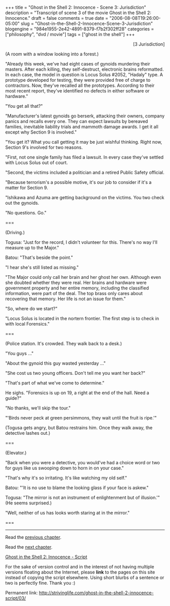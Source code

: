 +++
title = "Ghost in the Shell 2: Innocence - Scene 3: Jurisdiction"
description = "Transcript of scene 3 of the movie Ghost in the Shell 2: Innocence."
draft = false
comments = true
date = "2006-08-08T19:26:00-05:00"
slug = "Ghost-in-the-Shell-2-Innocence-Scene-3-Jurisdiction"
blogengine = "984e1955-2e42-4891-8379-f7b2f302ff28"
categories = ["philosophy", "dvd / movie"]
tags = ["ghost in the shell"]
+++

<p style="text-align: right">
[3 Jurisdiction]
</p>
<p>
(A room with a window looking into a forest.)
</p>
<p>
&quot;Already this week, we&#39;ve had eight cases of gynoids murdering their masters. After each killing, they self-destruct, electronic brains reformatted. In each case, the model in question is Locus Solus #2052, &quot;Hadaly&quot; type. A prototype developed for testing, they were provided free of charge to contractors. Now, they&#39;ve recalled all the prototypes. According to their most recent report, they&#39;ve identified no defects in either software or hardware.&quot;
</p>
<!--more-->
<p>
&quot;You get all that?&quot;
</p>
<p>
&quot;Manufacturer&#39;s latest gynoids go berserk, attacking their owners, company panics and recalls every one. They can expect lawsuits by bereaved families, inevitable liability trials and mammoth damage awards. I get it all except why Section 9 is involved.&quot;
</p>
<p>
&quot;You get it? What you call getting it may be just wishful thinking. Right now, Section 9&#39;s involved for two reasons.
</p>
<!--adsense-->
<p>
&quot;First, not one single family has filed a lawsuit. In every case they&#39;ve settled with Locus Solus out of court.
</p>
<p>
&quot;Second, the victims included a politician and a retired Public Safety official.
</p>
<p>
&quot;Because terrorism&#39;s a possible motive, it&#39;s our job to consider if it&#39;s a matter for Section 9.
</p>
<p>
&quot;Ishikawa and Azuma are getting background on the victims. You two check out the gynoids.
</p>
<p>
&quot;No questions. Go.&quot;
</p>
<p>
===
</p>
<p>
(Driving.)
</p>
<p>
Togusa: &quot;Just for the record, I didn&#39;t volunteer for this. There&#39;s no way I&#39;ll measure up to the Major.&quot;
</p>
<p>
Batou: &quot;That&#39;s beside the point.&quot;
</p>
<p>
&quot;I hear she&#39;s still listed as missing.&quot;
</p>
<p>
&quot;The Major could only call her brain and her ghost her own. Although even she doubted whether they were real. Her brains and hardware were government property and her entire memory, including the classified information, were part of the deal. The top brass only cares about recovering that memory. Her life is not an issue for them.&quot;
</p>
<p>
&quot;So, where do we start?&quot;
</p>
<p>
&quot;Locus Solus is located in the nortern frontier. The first step is to check in with local Forensics.&quot;
</p>
<p>
===
</p>
<p>
(Police station. It&#39;s crowded. They walk back to a desk.)
</p>
<p>
&quot;You guys ...&quot;
</p>
<p>
&quot;About the gynoid this guy wasted yesterday ...&quot;
</p>
<p>
&quot;She cost us two young officers. Don&#39;t tell me you want her back?&quot;
</p>
<p>
&quot;That&#39;s part of what we&#39;ve come to determine.&quot;
</p>
<p>
He sighs.  &quot;Forensics is up on 19, a right at the end of the hall. Need a guide?&quot;
</p>
<p>
&quot;No thanks, we&#39;ll skip the tour.&quot;
</p>
<p>
&quot;&#39;Birds never peck at green persimmons, they wait until the fruit is ripe.&#39;&quot;
</p>
<p>
(Togusa gets angry, but Batou restrains him. Once they walk away, the detective lashes out.)&nbsp;
</p>
<p>
===
</p>
<p>
(Elevator.)
</p>
<p>
&quot;Back when you were a detective, you would&#39;ve had a choice word or two for guys like us swooping down to horn in on your case.&quot;
</p>
<p>
&quot;That&#39;s why it&#39;s so irritating. It&#39;s like watching my old self.&quot;
</p>
<p>
Batou: &quot;&#39;It is no use to blame the looking glass if your face is askew.&quot;
</p>
<p>
Togusa: &quot;The mirror is not an instrument of enlightenment but of illusion.&#39;&quot; (He seems surprised.)
</p>
<p>
&quot;Well, neither of us has looks worth staring at in the mirror.&quot;
</p>
<p>
===
</p>
<hr />
<p>
Read the <a href="/ghost-in-the-shell-2-innocence-script/02/">previous chapter</a>.
</p>
<p>
Read the <a href="/ghost-in-the-shell-2-innocence-script/04/">next chapter</a>.
</p>
<p>
<a href="/ghost-in-the-shell-2-innocence-script/">Ghost in the Shell 2: Innocence - Script</a>
</p>
<div class="tip">
<p>
For the sake of version control and in the interest of not having multiple versions floating about the Internet, please <strong>link</strong> to the pages on this site instead of copying the script elsewhere. Using short blurbs of a sentence or two is perfectly fine.  Thank you :)
</p>
<p>
Permanent link: <a href="/ghost-in-the-shell-2-innocence-script/03/">http://strivinglife.com/ghost-in-the-shell-2-innocence-script/03/</a>
</p>
</div>

